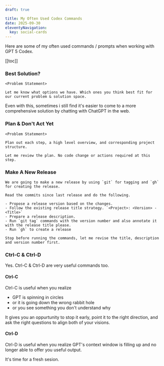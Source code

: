 ```yaml
---
draft: true

title: My Often Used Codex Commands
date: 2025-09-30
eleventyNavigation:
  key: social-cards
---
```


Here are some of my often used commands / prompts when working with GPT 5 Codex.

[[toc]]

### Best Solution?

```
<Problem Statement>

Let me know what options we have. Which ones you think best fit for our current problem & solution space.
```

Even with this, sometimes i still find it's easier to come to a more comprehensive solution by chatting with ChatGPT in the web.

### Plan & Don't Act Yet

```
<Problem Statement>

Plan out each step, a high level overview, and corresponding project structure.

Let me review the plan. No code change or actions required at this step.
```

### Make A New Release

```
We are going to make a new release by using `git` for tagging and `gh` for creating the release.

Read the commits since last release and do the following.

- Propose a release version based on the changes.
- Follow the existing release title strategy. `<Project>: <Version> - <Title>`
- Prepare a release description.
- Run `git tag` commands with the version number and also annotate it with the release title please.
- Run `gh` to create a release

Stop before running the commands, let me revise the title, description and version number first.
```

### Ctrl-C & Ctrl-D

Yes. Ctrl-C & Ctrl-D are very useful commands too. 


#### Ctrl-C

Ctrl-C is useful when you realize

- GPT is spinning in circles
- or it is going down the wrong rabbit hole
- or you see something you don't understand why

It gives you an oppurtunity to stop it early, point it to the right direction, and ask the right questions to align both of your visions.

#### Ctrl-D

Ctrl-D is useful when you realize GPT's context window is filling up and no longer able to offer you useful output. 

It's time for a fresh sesion.
